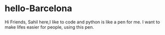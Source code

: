 # hello-Barcelona

Hi Friends,
Sahil here,I like to code and python is like a pen for me.
I want to make lifes easier for people, using this pen.
